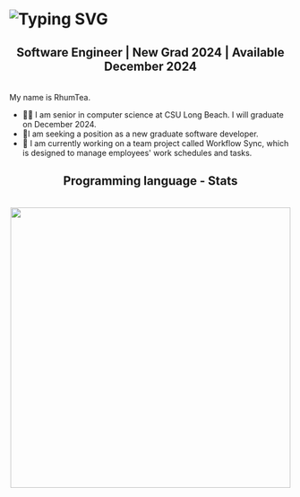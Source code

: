 <h1 href="https://git.io/typing-svg"><img src="https://readme-typing-svg.herokuapp.com?font=Fira+Code&pause=1000&random=false&width=435&lines=Hello%2C+my+name+is+RhumTea.;Welcome+to+my+GitHub!" alt="Typing SVG" /></h1>

<h2 align="center" >Software Engineer | New Grad 2024 | Available December 2024</h2>

<br/>
<div align="left">
My name is RhumTea.<br>

- 👨‍🎓 I am senior in computer science at CSU Long Beach. I will graduate on December 2024.
- 👯I am seeking a position as a new graduate software developer.
- 🔭 I am currently working on a team project called Workflow Sync, which is designed to manage employees' work schedules and tasks. <br>

</div>

<div align="center">
    <h2 align="center">Programming language - Stats</h2>
    <br/>
    <img align="center" width="500" src="https://github-readme-stats.vercel.app/api/top-langs/?username=rhumtea&layout=donut" />
</div>
